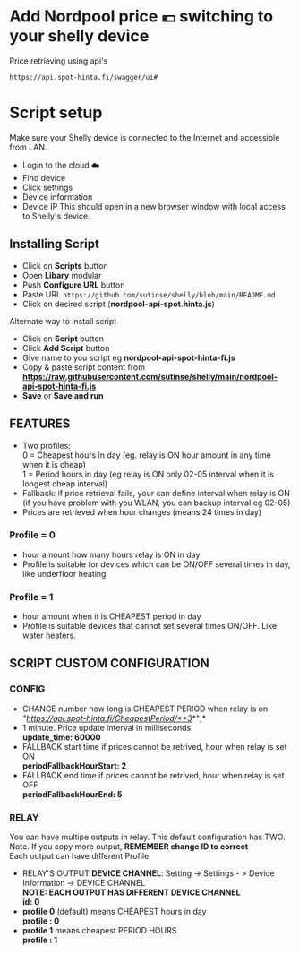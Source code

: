 


# Add Nordpool price 💶 switching to your shelly device
 
Price retrieving using api's 
```
https://api.spot-hinta.fi/swagger/ui#
```

# Script setup

Make sure your Shelly device is connected to the Internet and accessible from LAN.
* Login to the cloud ☁️
* Find device
* Click settings
* Device information
* Device IP
This should open in a new browser window with local access to Shelly's device.
 
## Installing Script
 
* Click on **Scripts** button
* Open **Libary** modular
* Push **Configure URL** button
* Paste URL `https://github.com/sutinse/shelly/blob/main/README.md`
* Click on desired script (**nordpool-api-spot.hinta.js**)

Alternate way to install script

* Click on **Script** button
* Click **Add Script** button
* Give name to you script eg **nordpool-api-spot-hinta-fi.js**
* Copy & paste script content from  
  **https://raw.githubusercontent.com/sutinse/shelly/main/nordpool-api-spot-hinta-fi.js**
* **Save** or **Save and run**
 
## FEATURES
* Two profiles:   
  0 = Cheapest hours in day (eg. relay is ON hour amount in any time when it is cheap)   
  1 = Period hours in day (eg relay is ON only 02-05 interval when it is longest cheap interval)   
* Fallback: if price retrieval fails, your can define interval when relay is ON    
(if you have problem with you WLAN, you can backup interval eg 02-05)
* Prices are retrieved when hour changes (means 24 times in day)

### Profile = 0
* hour amount how many hours relay is ON in day
* Profile is suitable for devices which can be ON/OFF several times in day, like underfloor heating

### Profile = 1
* hour amount when it is CHEAPEST period in day
* Profile is suitable devices that cannot set several times ON/OFF. Like water heaters.



## SCRIPT CUSTOM CONFIGURATION

### CONFIG
* CHANGE number how long is CHEAPEST PERIOD when relay is on  
   *"https://api.spot-hinta.fi/CheapestPeriod/**3**";*
* 1 minute. Price update interval in milliseconds   
    **update_time: 60000**
* FALLBACK start time if prices cannot be retrived, hour when relay is set ON   
   **periodFallbackHourStart: 2**
 * FALLBACK end time if prices cannot be retrived, hour when relay is set OFF   
    **periodFallbackHourEnd: 5**

### RELAY
You can have multipe outputs in relay. This default configuration has TWO.   
Note. If you copy more output, **REMEMBER change ID to correct**   
Each output can have different Profile.   
   
* RELAY'S OUTPUT **DEVICE CHANNEL**: Setting -> Settings  - > Device Information -> DEVICE CHANNEL   
  **NOTE: EACH OUTPUT HAS DIFFERENT DEVICE CHANNEL**  
    **id: 0**
* **profile 0** (default) means CHEAPEST hours in day  
    **profile : 0**
* **profile 1** means cheapest PERIOD HOURS  
    **profile : 1**




